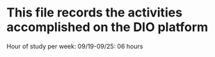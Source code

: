 # This file records the activities accomplished on the DIO platform

Hour of study per week:
09/19-09/25: 06 hours
